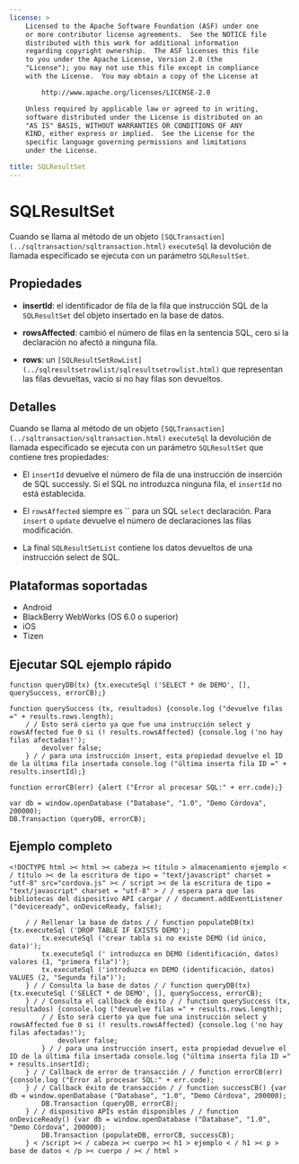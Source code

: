 ```yaml
---
license: >
    Licensed to the Apache Software Foundation (ASF) under one
    or more contributor license agreements.  See the NOTICE file
    distributed with this work for additional information
    regarding copyright ownership.  The ASF licenses this file
    to you under the Apache License, Version 2.0 (the
    "License"); you may not use this file except in compliance
    with the License.  You may obtain a copy of the License at

        http://www.apache.org/licenses/LICENSE-2.0

    Unless required by applicable law or agreed to in writing,
    software distributed under the License is distributed on an
    "AS IS" BASIS, WITHOUT WARRANTIES OR CONDITIONS OF ANY
    KIND, either express or implied.  See the License for the
    specific language governing permissions and limitations
    under the License.

title: SQLResultSet
---
```


# SQLResultSet

Cuando se llama al método de un objeto `[SQLTransaction](../sqltransaction/sqltransaction.html)` `executeSql` la devolución de llamada especificado se ejecuta con un parámetro `SQLResultSet`.

## Propiedades

*   **insertId**: el identificador de fila de la fila que instrucción SQL de la `SQLResultSet` del objeto insertado en la base de datos.

*   **rowsAffected**: cambió el número de filas en la sentencia SQL, cero si la declaración no afectó a ninguna fila.

*   **rows**: un `[SQLResultSetRowList](../sqlresultsetrowlist/sqlresultsetrowlist.html)` que representan las filas devueltas, vacío si no hay filas son devueltos.

## Detalles

Cuando se llama al método de un objeto `[SQLTransaction](../sqltransaction/sqltransaction.html)` `executeSql` la devolución de llamada especificado se ejecuta con un parámetro `SQLResultSet` que contiene tres propiedades:

*   El `insertId` devuelve el número de fila de una instrucción de inserción de SQL successly. Si el SQL no introduzca ninguna fila, el `insertId` no está establecida.

*   El `rowsAffected` siempre es `` para un SQL `select` declaración. Para `insert` o `update` devuelve el número de declaraciones las filas modificación.

*   La final `SQLResultSetList` contiene los datos devueltos de una instrucción select de SQL.

## Plataformas soportadas

*   Android
*   BlackBerry WebWorks (OS 6.0 o superior)
*   iOS
*   Tizen

## Ejecutar SQL ejemplo rápido

    function queryDB(tx) {tx.executeSql ('SELECT * de DEMO', [], querySuccess, errorCB);}
    
    function querySuccess (tx, resultados) {console.log ("devuelve filas =" + results.rows.length);
        / / Esto será cierto ya que fue una instrucción select y rowsAffected fue 0 si (! results.rowsAffected) {console.log ('no hay filas afectadas!');
            devolver false;
        } / / para una instrucción insert, esta propiedad devuelve el ID de la última fila insertada console.log ("última inserta fila ID =" + results.insertId);}
    
    function errorCB(err) {alert ("Error al procesar SQL:" + err.code);}
    
    var db = window.openDatabase ("Database", "1.0", "Demo Córdova", 200000);
    DB.Transaction (queryDB, errorCB);
    

## Ejemplo completo

    <!DOCTYPE html >< html >< cabeza >< título > almacenamiento ejemplo < / título >< de la escritura de tipo = "text/javascript" charset = "utf-8" src="cordova.js" >< / script >< de la escritura de tipo = "text/javascript" charset = "utf-8" > / / espera para que las bibliotecas del dispositivo API cargar / / document.addEventListener ("deviceready", onDeviceReady, false);
    
        / / Rellenar la base de datos / / function populateDB(tx) {tx.executeSql ('DROP TABLE IF EXISTS DEMO');
            tx.executeSql ('crear tabla si no existe DEMO (id único, data)');
            tx.executeSql (' introduzca en DEMO (identificación, datos) valores (1, "primera fila")');
            tx.executeSql ('introduzca en DEMO (identificación, datos) VALUES (2, "Segunda fila")');
        } / / Consulta la base de datos / / function queryDB(tx) {tx.executeSql ('SELECT * de DEMO', [], querySuccess, errorCB);
        } / / Consulta el callback de éxito / / function querySuccess (tx, resultados) {console.log ("devuelve filas =" + results.rows.length);
            / / Esto será cierto ya que fue una instrucción select y rowsAffected fue 0 si (! results.rowsAffected) {console.log ('no hay filas afectadas!');
                devolver false;
            } / / para una instrucción insert, esta propiedad devuelve el ID de la última fila insertada console.log ("última inserta fila ID =" + results.insertId);
        } / / Callback de error de transacción / / function errorCB(err) {console.log ("Error al procesar SQL:" + err.code);
        } / / Callback éxito de transacción / / function successCB() {var db = window.openDatabase ("Database", "1.0", "Demo Córdova", 200000);
            DB.Transaction (queryDB, errorCB);
        } / / dispositivo APIs están disponibles / / function onDeviceReady() {var db = window.openDatabase ("Database", "1.0", "Demo Córdova", 200000);
            DB.Transaction (populateDB, errorCB, successCB);
        } < /script >< / cabeza >< cuerpo >< h1 > ejemplo < / h1 >< p > base de datos < /p >< cuerpo / >< / html >